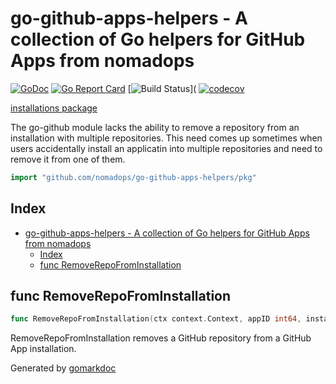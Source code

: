 # go-github-apps-helpers - A collection of Go helpers for GitHub Apps from nomadops

[![GoDoc](https://godoc.org/github.com/nomadops/go-github-apps-helpers/pkg?status.svg)](https://godoc.org/github.com/nomadops/go-github-apps-helpers/pkg)
[![Go Report Card](https://goreportcard.com/badge/github.com/nomadops/go-github-apps-helpers)](https://goreportcard.com/report/github.com/nomadops/go-github-apps-helpers)
[![Build Status](https://github.com/nomadops/go-github-apps-helpers/workflows/release/badge.svg)](
[![codecov](https://codecov.io/gh/nomadops/go-github-apps-helpers/branch/master/graph/badge.svg)](https://codecov.io/gh/nomadops/go-github-apps-helpers)

[installations package](#installations)

The go-github module lacks the ability to remove a repository from an installation with multiple repositories. This need comes up sometimes when users accidentally
install an applicatin into multiple repositories and need to remove it from one of them.

<!-- gomarkdoc:embed:start -->

<!-- Code generated by gomarkdoc. DO NOT EDIT -->

```go
import "github.com/nomadops/go-github-apps-helpers/pkg"
```

## Index

- [go-github-apps-helpers - A collection of Go helpers for GitHub Apps from nomadops](#go-github-apps-helpers---a-collection-of-go-helpers-for-github-apps-from-nomadops)
  - [Index](#index)
  - [func RemoveRepoFromInstallation](#func-removerepofrominstallation)

## func RemoveRepoFromInstallation

```go
func RemoveRepoFromInstallation(ctx context.Context, appID int64, installationID int64, repoID int64, itr *ghinstallation.AppsTransport) error
```

RemoveRepoFromInstallation removes a GitHub repository from a GitHub App installation.



Generated by [gomarkdoc](<https://github.com/princjef/gomarkdoc>)


<!-- gomarkdoc:embed:end -->